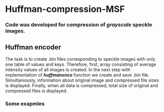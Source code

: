 # Huffman-compression-MSF
### Code was developed for compression of **_grayscale_** speckle images. 
## Huffman encoder
The task is to create .bin files corresponding to speckle images with only one table of values and keys. Therefore, first, array consisting of average intensity values  of all images is created. In the next step with implementation of **_huffmanenco_** function we create and save .bin file. Simultaniously, information about original image and compressed file sizes is displayed. Finally, when all data is compressed, total size of original and compressed files is displayed.
### Some exapmles
